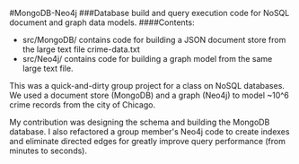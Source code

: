 #MongoDB-Neo4j 
###Database build and query execution code for NoSQL document and graph data models.
####Contents:
<ul>
<li>src/MongoDB/ contains code for building a JSON document store from the large text file crime-data.txt
<li>src/Neo4j/ contains code for building a graph model from the same large text file.
</ul>
This was a quick-and-dirty group project for a class on NoSQL databases. We used a document store (MongoDB) and a graph (Neo4j) to model ~10^6 crime records from the city of Chicago.

My contribution was designing the schema and building the MongoDB database. I also refactored a group member's Neo4j code to create indexes and eliminate directed edges for greatly improve query performance (from minutes to seconds).
